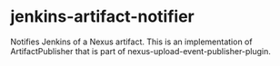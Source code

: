 # jenkins-artifact-notifier
Notifies Jenkins of a Nexus artifact. This is an implementation of ArtifactPublisher that is part of nexus-upload-event-publisher-plugin.
